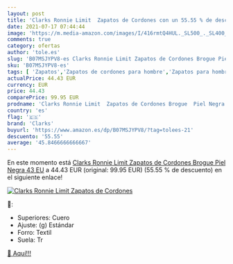 ```yaml
---
layout: post
title: 'Clarks Ronnie Limit  Zapatos de Cordones con un 55.55 % de descuento'
date: 2021-07-17 07:44:44
image: 'https://m.media-amazon.com/images/I/416rmtQ4HUL._SL500_._SL400_.jpg'
comments: true
category: ofertas
author: 'tole.es'
slug: 'B07MSJYPV8-es Clarks Ronnie Limit Zapatos de Cordones Brogue Piel Negra...'
sku: 'B07MSJYPV8-es'
tags: [ 'Zapatos','Zapatos de cordones para hombre','Zapatos para hombre','Zapatos y complementos','clarks','zapatos', ]
actualPrice: 44.43 EUR
currency: EUR
price: 44.43
comparePrice: 99.95 EUR
prodname: 'Clarks Ronnie Limit  Zapatos de Cordones Brogue  Piel Negra  43 EU'
country: 'es'
flag: '🇪🇸'
brand: 'Clarks'
buyurl: 'https://www.amazon.es/dp/B07MSJYPV8/?tag=tolees-21'
descuento: '55.55'
average: '45.8466666666667'
---
```


En este momento está [Clarks Ronnie Limit  Zapatos de Cordones Brogue  Piel Negra  43 EU](https://www.amazon.es/dp/B07MSJYPV8/?tag=tolees-21) a 44.43 EUR (original: 99.95 EUR) (55.55 %  de descuento) en el siguiente enlace!

[![Clarks Ronnie Limit  Zapatos de Cordones](https://m.media-amazon.com/images/I/416rmtQ4HUL._SL500_._SL400_.jpg)](https://www.amazon.es/dp/B07MSJYPV8/?tag=tolees-21)

🔎:

- Superiores: Cuero
- Ajuste: (g) Estándar
- Forro: Textil
- Suela: Tr

[🛒 Aquí!!!](https://www.amazon.es/dp/B07MSJYPV8/?tag=tolees-21)
